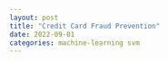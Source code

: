 ```yaml
---
layout: post
title: "Credit Card Fraud Prevention"
date: 2022-09-01
categories: machine-learning svm
---
```

